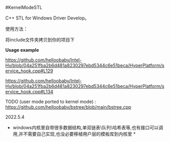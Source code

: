 ﻿#KernelModeSTL

C++ STL for Windows Driver Develop。

使用方法：

将include文件夹拷贝到你的项目下

**Usage example**

https://github.com/helloobaby/Intel-Hv/blob/04a251fba2b6d481a8230297ebd5344c6e51beca/HyperPlatform/service_hook.cpp#L129

https://github.com/helloobaby/Intel-Hv/blob/04a251fba2b6d481a8230297ebd5344c6e51beca/HyperPlatform/service_hook.cpp#L134


TODO (user mode ported to kernel mode) :    
https://github.com/helloobaby/bstree/blob/main/bstree.cpp



2022.5.4  
* windows内核里自带很多数据结构,单双链表\队列\哈希表等,也有接口可以调用,并不需要自己实现,也没必要移植用户层的模板库到内核里 *
